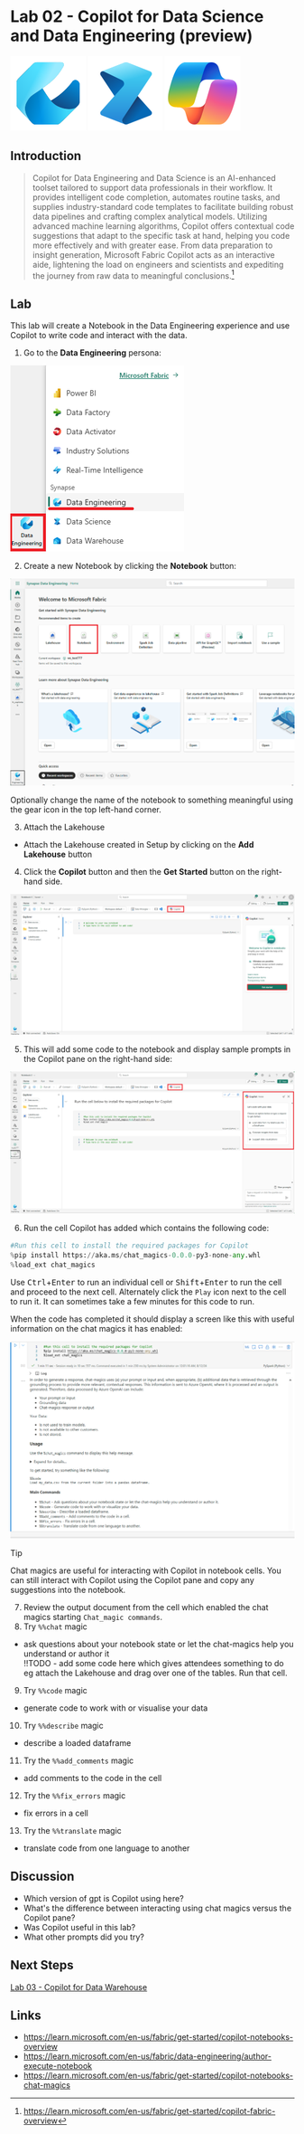 # Lab 02 - Copilot for Data Science and Data Engineering (preview)

![Data Engineering](/images/dataengineering.svg)
![Data Science](/images/datascience.svg)
![Copilot](/images/copilot.svg)

## Introduction
> Copilot for Data Engineering and Data Science is an AI-enhanced toolset tailored to support data professionals in their workflow. It provides intelligent code completion, automates routine tasks, and supplies industry-standard code templates to facilitate building robust data pipelines and crafting complex analytical models. Utilizing advanced machine learning algorithms, Copilot offers contextual code suggestions that adapt to the specific task at hand, helping you code more effectively and with greater ease. From data preparation to insight generation, Microsoft Fabric Copilot acts as an interactive aide, lightening the load on engineers and scientists and expediting the journey from raw data to meaningful conclusions.[^1]

## Lab
This lab will create a Notebook in the Data Engineering experience and use Copilot to write code and interact with the data.

1. Go to the **Data Engineering** persona:

![Data Engineering persona](/labs/lab02/images/dataengineeringpersona.png)

2. Create a new Notebook by clicking the **Notebook** button:

![New Notebook](/labs/lab02/images/newnotebook.png)

Optionally change the name of the notebook to something meaningful using the gear icon in the top left-hand corner.

3. Attach the Lakehouse
- Attach the Lakehouse created in Setup by clicking on the **Add Lakehouse** button

4. Click the **Copilot** button and then the **Get Started** button on the right-hand side.

![Copilot Button](/labs/lab02/images/copilotbutton.png)

5. This will add some code to the notebook and display sample prompts in the Copilot pane on the right-hand side:

![Copilot Pane](/labs/lab02/images/copilotpane.png)

6. Run the cell Copilot has added which contains the following code:

```Python
#Run this cell to install the required packages for Copilot
%pip install https://aka.ms/chat_magics-0.0.0-py3-none-any.whl
%load_ext chat_magics
```

Use <kbd>Ctrl</kbd>+<kbd>Enter</kbd> to run an individual cell or <kbd>Shift</kbd>+<kbd>Enter</kbd> to run the cell and proceed to the next cell.  Alternately click the `Play` icon next to the cell to run it.  It can sometimes take a few minutes for this code to run.

When the code has completed it should display a screen like this with useful information on the chat magics it has enabled:

![Chat Magics](/labs/lab02/images/chatmagics.png)

> [!TIP]
> Chat magics are useful for interacting with Copilot in notebook cells.  You can still interact with Copilot using the Copilot pane and copy any suggestions into the notebook.

7. Review the output document from the cell which enabled the chat magics starting `Chat_magic commands`.
8. Try `%%chat` magic
- ask questions about your notebook state or let the chat-magics 
help you understand or author it  
!!TODO - add some code here which gives attendees something to do
eg attach the Lakehouse and drag over one of the tables.  Run that cell.
9. Try `%%code` magic
- generate code to work with or visualise your data
10. Try `%%describe` magic
- describe a loaded dataframe
11. Try the `%%add_comments` magic
- add comments to the code in the cell
12. Try the `%%fix_errors` magic
- fix errors in a cell
13. Try the `%%translate` magic
- translate code from one language to another

## Discussion
- Which version of gpt is Copilot using here?
- What's the difference between interacting using chat magics versus the Copilot pane?
- Was Copilot useful in this lab?
- What other prompts did you try?

## Next Steps
[Lab 03 - Copilot for Data Warehouse](/labs/lab03/lab03.md)

## Links
- https://learn.microsoft.com/en-us/fabric/get-started/copilot-notebooks-overview
- https://learn.microsoft.com/en-us/fabric/data-engineering/author-execute-notebook
- https://learn.microsoft.com/en-us/fabric/get-started/copilot-notebooks-chat-magics

[^1]: https://learn.microsoft.com/en-us/fabric/get-started/copilot-fabric-overview